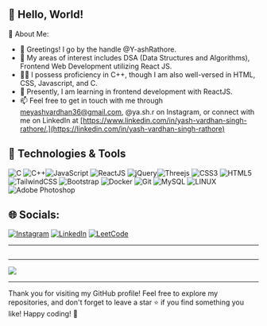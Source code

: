 ## 👋 Hello, World!

💫 About Me:
- 👋 Greetings! I go by the handle @Y-ashRathore.
- 👀 My areas of interest includes DSA (Data Structures and Algorithms), Frontend Web Development utilizing React JS.
- 🧑‍💻 I possess proficiency in C++, though I am also well-versed in HTML, CSS, Javascript, and C.
- 🌱 Presently, I am learning in frontend development with ReactJS.
- 📫 Feel free to get in touch with me through meyashvardhan36@gmail.com, @ya.sh.r on Instagram, or connect with me on LinkedIn at [https://www.linkedin.com/in/yash-vardhan-singh-rathore/.](https://linkedin.com/in/yash-vardhan-singh-rathore)

## 🔧 Technologies & Tools

![C](https://img.shields.io/badge/c-%2300599C.svg?style=for-the-badge&logo=c&logoColor=white) ![C++](https://img.shields.io/badge/c++-%2300599C.svg?style=for-the-badge&logo=c%2B%2B&logoColor=white)![JavaScript](https://img.shields.io/badge/javascript-%23323330.svg?style=for-the-badge&logo=javascript&logoColor=%23F7DF1E) ![ReactJS](https://img.shields.io/badge/-ReactJS-61DAFB?style=for-the-badge&logo=react&logoColor=white) ![jQuery](https://img.shields.io/badge/jquery-%230769AD.svg?style=for-the-badge&logo=jquery&logoColor=white)![Threejs](https://img.shields.io/badge/threejs-black?style=for-the-badge&logo=three.js&logoColor=white) ![CSS3](https://img.shields.io/badge/css3-%231572B6.svg?style=for-the-badge&logo=css3&logoColor=white) ![HTML5](https://img.shields.io/badge/html5-%23E34F26.svg?style=for-the-badge&logo=html5&logoColor=white) ![TailwindCSS](https://img.shields.io/badge/tailwindcss-%2338B2AC.svg?style=for-the-badge&logo=tailwind-css&logoColor=white) ![Bootstrap](https://img.shields.io/badge/bootstrap-%238511FA.svg?style=for-the-badge&logo=bootstrap&logoColor=white) ![Docker](https://img.shields.io/badge/docker-%230db7ed.svg?style=for-the-badge&logo=docker&logoColor=white) ![Git](https://img.shields.io/badge/git-%23F05033.svg?style=for-the-badge&logo=git&logoColor=white) ![MySQL](https://img.shields.io/badge/mysql-%2300f.svg?style=for-the-badge&logo=mysql&logoColor=white) ![LINUX](https://img.shields.io/badge/Linux-FCC624?style=for-the-badge&logo=linux&logoColor=black) ![Adobe Photoshop](https://img.shields.io/badge/adobephotoshop-%2331A8FF.svg?style=for-the-badge&logo=adobephotoshop&logoColor=white)  

## 🌐 Socials:
[![Instagram](https://img.shields.io/badge/Instagram-%23E4405F.svg?style=for-the-badge&logo=Instagram&logoColor=white)](https://instagram.com/ya.sh.r) [![LinkedIn](https://img.shields.io/badge/linkedin-%230077B5.svg?style=for-the-badge&logo=linkedin&logoColor=white)](https://linkedin.com/in/yash-vardhan-singh-rathore) [![LeetCode](https://img.shields.io/badge/LeetCode-000000?style=for-the-badge&logo=LeetCode&logoColor=#d16c06)](https://leetcode.com/yrathore/)

---
<img class="m-2 select-none pointer-events-none" draggable="false" id="langs" src="https://github-readme-stats-sigma-five.vercel.app/api/top-langs/?username=Y-ashRathore&amp;theme=dark&amp;hide_border=false&amp;include_all_commits=false&amp;count_private=false&amp;layout=compact" alt="">


---

[![](https://visitcount.itsvg.in/api?id=Y-ashRathpre&icon=0&color=0)](https://visitcount.itsvg.in)

---
Thank you for visiting my GitHub profile! Feel free to explore my repositories, and don't forget to leave a star ⭐️ if you find something you like! Happy coding! 🚀
